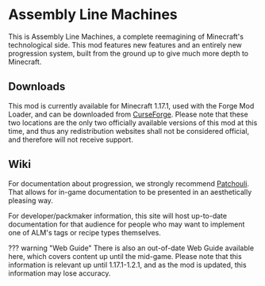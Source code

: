 # Assembly Line Machines

This is Assembly Line Machines, a complete reemagining of Minecraft's technological side.
This mod features new features and an entirely new progression system, built from the ground up to give much more depth
to Minecraft.

## Downloads

This mod is currently available for Minecraft 1.17.1, used with the Forge Mod Loader, and can be downloaded from [CurseForge](https://www.curseforge.com/minecraft/mc-mods/assemblylinemachines). Please note that these two locations are the only two officially available versions of this mod at this time, and thus any redistribution websites shall not be considered official, and therefore will not receive support.

## Wiki

For documentation about progression, we strongly recommend [Patchouli](https://www.curseforge.com/minecraft/mc-mods/patchouli). That allows for in-game documentation to be presented in an aesthetically pleasing way. 

For developer/packmaker information, this site will host up-to-date documentation for that audience for people who may want to implement one of ALM's tags or recipe types themselves.

??? warning "Web Guide"
    There is also an out-of-date Web Guide available here, which covers content up until the mid-game. Please note that this information is relevant up until 1.17.1-1.2.1, and as the mod is updated, this information may lose accuracy.